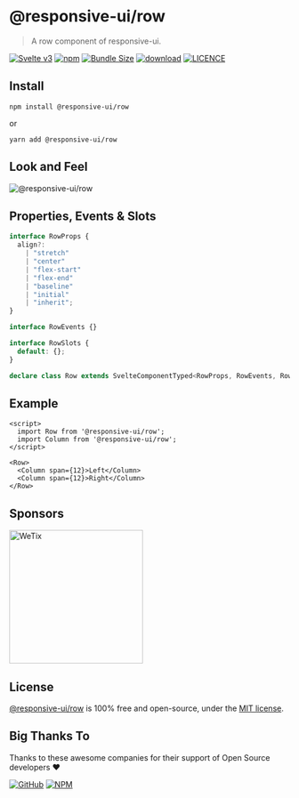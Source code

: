 # @responsive-ui/row

> A row component of responsive-ui.

<p>

[![Svelte v3](https://img.shields.io/badge/svelte-v3-orange.svg)](https://svelte.dev)
[![npm](https://img.shields.io/npm/v/@responsive-ui/row.svg)](https://www.npmjs.com/package/@responsive-ui/row)
[![Bundle Size](https://badgen.net/bundlephobia/minzip/%40responsive-ui%2Frow)](https://bundlephobia.com/result?p=@responsive-ui/row)
[![download](https://img.shields.io/npm/dw/@responsive-ui/row.svg)](https://www.npmjs.com/package/@responsive-ui/row)
[![LICENCE](https://img.shields.io/github/license/wetix/responsive-ui)](https://github.com/wetix/responsive-ui/blob/main/LICENSE)

</p>

## Install

```console
npm install @responsive-ui/row
```

or

```console
yarn add @responsive-ui/row
```

## Look and Feel

<img src="https://user-images.githubusercontent.com/28108597/104026779-618ce280-5201-11eb-97ae-ca4af129b4c0.png"
alt="@responsive-ui/row" />

## Properties, Events & Slots

```ts
interface RowProps {
  align?:
    | "stretch"
    | "center"
    | "flex-start"
    | "flex-end"
    | "baseline"
    | "initial"
    | "inherit";
}

interface RowEvents {}

interface RowSlots {
  default: {};
}

declare class Row extends SvelteComponentTyped<RowProps, RowEvents, RowSlots> {}
```

## Example

```svelte
<script>
  import Row from '@responsive-ui/row';
  import Column from '@responsive-ui/row';
</script>

<Row>
  <Column span={12}>Left</Column>
  <Column span={12}>Right</Column>
</Row>
```

## Sponsors

<img src="https://asset.wetix.my/images/logo/wetix.png" alt="WeTix" width="240px">

## License

[@responsive-ui/row](https://github.com/wetix/responsive-ui/tree/main/components/row) is 100% free and open-source, under the [MIT license](https://github.com/wetix/responsive-ui/blob/main/LICENSE).

## Big Thanks To

Thanks to these awesome companies for their support of Open Source developers ❤

[![GitHub](https://jstools.dev/img/badges/github.svg)](https://github.com/open-source)
[![NPM](https://jstools.dev/img/badges/npm.svg)](https://www.npmjs.com/)
